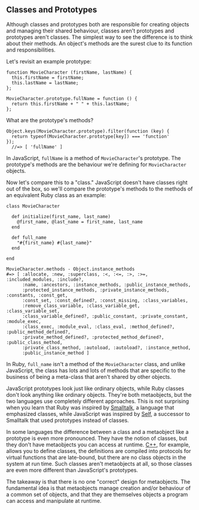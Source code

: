 ## Classes and Prototypes

Although classes and prototypes both are responsible for creating objects and managing their shared behaviour, classes aren't prototypes and prototypes aren't classes. The simplest way to see the difference is to think about their methods. An object's methods are the surest clue to its function and responsibilities.

Let's revisit an example prototype:

    function MovieCharacter (firstName, lastName) {
      this.firstName = firstName;
      this.lastName = lastName;
    };

    MovieCharacter.prototype.fullName = function () {
      return this.firstName + " " + this.lastName;
    };

What are the prototype's methods?

    Object.keys(MovieCharacter.prototype).filter(function (key) {
      return typeof(MovieCharacter.prototype[key]) === 'function'
    });
      //=> [ 'fullName' ]

In JavaScript, `fullName` is a method of `MovieCharacter`'s prototype. The prototype's methods are the behaviour we're defining for `MovieCharacter` objects.

Now let's compare this to a "class." JavaScript doesn't have classes right out of the box, so we'll compare the prototype's methods to the methods of an equivalent Ruby class as an example:

    class MovieCharacter

      def initialize(first_name, last_name)
        @first_name, @last_name = first_name, last_name
      end

      def full_name
        "#{first_name} #{last_name}"
      end

    end

    MovieCharacter.methods - Object.instance_methods
    #=> [ :allocate, :new, :superclass, :<, :<=, :>, :>=, :included_modules, :include?,
          :name, :ancestors, :instance_methods, :public_instance_methods,
          :protected_instance_methods, :private_instance_methods, :constants, :const_get,
          :const_set, :const_defined?, :const_missing, :class_variables,
          :remove_class_variable, :class_variable_get, :class_variable_set,
          :class_variable_defined?, :public_constant, :private_constant, :module_exec,
          :class_exec, :module_eval, :class_eval, :method_defined?, :public_method_defined?,
          :private_method_defined?, :protected_method_defined?, :public_class_method,
          :private_class_method, :autoload, :autoload?, :instance_method,
          :public_instance_method ]

In Ruby, `full_name` isn't a method of the `MovieCharacter` class, and unlike JavaScript, the class has lots and lots of methods that are specific to the business of being a meta-class that aren't shared by other objects.

JavaScript prototypes look just like ordinary objects, while Ruby classes don't look anything like ordinary objects. They're both metaobjects, but the two languages use completely different approaches. This is not surprising when you learn that Ruby was inspired by [Smalltalk][], a language that emphasized classes, while JavaScript was inspired by  [Self][], a successor to Smalltalk that used prototypes instead of classes.

[Self]: https://en.wikipedia.org/wiki/Self_programming_language
[Smalltalk]: https://en.wikipedia.org/wiki/Smalltalk

In some languages the difference between a class and a metaobject like a prototype is even more pronounced. They have the notion of classes, but they don't have metaobjects you can access at runtime. [C++], for example, allows you to define classes, the definitions are compiled into protocols for virtual functions that are late-bound, but there are no class objects in the system at run time. Such classes aren't metaobjects at all, so those classes are even more different than JavaScript's prototypes.

[C++]: https://en.wikipedia.org/wiki/C%2B%2B

The takeaway is that there is no one "correct" design for metaobjects. The fundamental idea is that metaobjects manage creation and/or behaviour of a common set of objects, and that they are themselves objects a program can access and manipulate at runtime.

